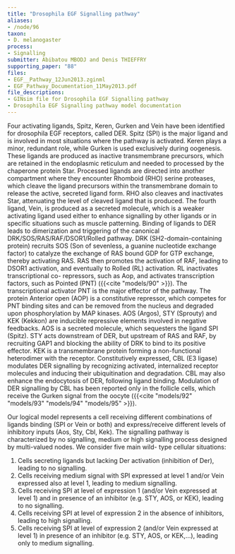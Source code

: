 ```yaml
---
title: "Drosophila EGF Signalling pathway"
aliases:
- /node/96
taxon: 
- D. melanogaster
process: 
- Signalling
submitter: Abibatou MBODJ and Denis THIEFFRY
supporting_paper: "88"
files: 
- EGF__Pathway_12Jun2013.zginml
- EGF_Pathway_Documentation_11May2013.pdf
file_descriptions: 
- GINsim file for Drosophila EGF Signalling pathway
- Drosophila EGF Signalling pathway model documentation
---
```



Four activating ligands, Spitz, Keren, Gurken and Vein have been identified
for drosophila EGF receptors, called DER. Spitz (SPI) is the major ligand and
is involved in most situations where the pathway is activated. Keren plays a
minor, redundant role, while Gurken is used exclusively during oogenesis.
These ligands are produced as inactive transmembrane precursors, which are
retained in the endoplasmic reticulum and needed to processed by the chaperone
protein Star. Processed ligands are directed into another compartment where
they encounter Rhomboid (RHO) serine proteases, which cleave the ligand
precursors within the transmembrane domain to release the active, secreted
ligand form. RHO also cleaves and inactivates Star, attenuating the level of
cleaved ligand that is produced. The fourth ligand, Vein, is produced as a
secreted molecule, which is a weaker activating ligand used either to enhance
signalling by other ligands or in specific situations such as muscle
patterning. Binding of ligands to DER leads to dimerization and triggering of
the canonical DRK/SOS/RAS/RAF/DSOR1/Rolled pathway. DRK (SH2-domain-containing
protein) recruits SOS (Son of sevenless, a guanine nucleotide exchange factor)
to catalyze the exchange of RAS bound GDP for GTP exchange, thereby activating
RAS. RAS then promotes the activation of RAF, leading to DSOR1 activation, and
eventually to Rolled (RL) activation. RL inactivates transcriptional co-
repressors, such as Aop, and activates transcription factors, such as Pointed
(PNT) ({{<cite "models/90" >}}).
The transcriptional activator PNT is the major effector of the pathway.
The protein Anterior open (AOP) is a constitutive repressor,
which competes for PNT binding sites and can be removed from the nucleus and
degraded upon phosphorylation by MAP kinases. AOS (Argos), STY (Sprouty) and
KEK (Kekkon) are inducible repressive elements involved in negative feedbacks.
AOS is a secreted molecule, which sequesters the ligand SPI (Spitz). STY acts
downstream of DER, but upstream of RAS and RAF, by recruiting GAP1 and
blocking the ability of DRK to bind to its positive effector. KEK is a
transmembrane protein forming a non-functional heterodimer with the receptor.
Constitutively expressed, CBL (E3 ligase) modulates DER signalling by
recognizing activated, internalized receptor molecules and inducing their
ubiquitination and degradation. CBL may also enhance the endocytosis of DER,
following ligand binding. Modulation of DER signalling by CBL has been
reported only in the follicle cells, which receive the Gurken signal from the
oocyte ({{<cite "models/92" "models/93" "models/94" "models/95" >}}).

Our logical model represents a cell receiving different
combinations of ligands binding (SPI or Vein or both) and express/receive
different levels of inhibitory inputs (Aos, Sty, Cbl, Kek).
The signalling pathway is characterized by no signalling, medium or high
signalling process designed by multi-valued nodes. We consider five main wild-
type cellular situations:

1. Cells secreting ligands but lacking Der activation (inhibition of Der),
   leading to no signalling.
2. Cells receiving medium signal with SPI expressed at level 1 and/or Vein
   expressed also at level 1, leading to medium signalling.
3. Cells receiving SPI at level of expression 1 (and/or Vein expressed at level 1)
   and in presence of an inhibitor (e.g. STY, AOS, or KEK), leading to no signalling.
4. Cells receiving SPI at level of expression 2 in the absence of inhibitors,
   leading to high signalling.
5. Cells receiving SPI at level of expression 2 (and/or Vein expressed at level 1) in
   presence of an inhibitor (e.g. STY, AOS, or KEK,...), leading only to medium signalling.

